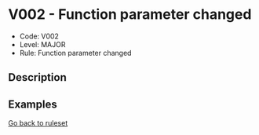 # V002 - Function parameter changed

* Code: V002
* Level: MAJOR
* Rule: Function parameter changed

## Description

## Examples

[Go back to ruleset](../README.md)